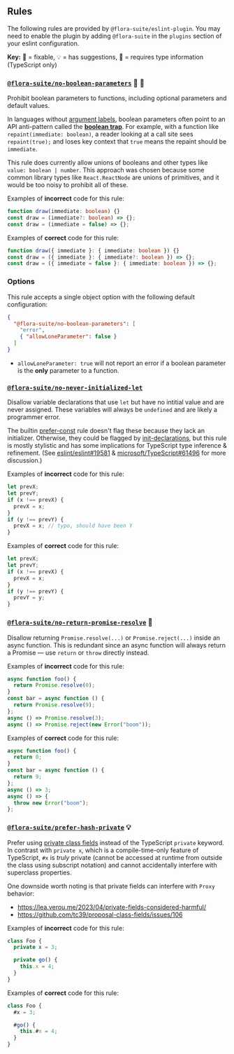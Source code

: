 ## Rules

The following rules are provided by `@flora-suite/eslint-plugin`. You may need to enable the plugin by adding `@flora-suite` in the `plugins` section of your eslint configuration.

**Key:** 🔧 = fixable, 💡 = has suggestions, 💭 = requires type information (TypeScript only)

### [`@flora-suite/no-boolean-parameters`](./no-boolean-parameters.js) 💭 🔧

Prohibit boolean parameters to functions, including optional parameters and default values.

In languages without [argument labels](https://docs.swift.org/swift-book/LanguageGuide/Functions.html), boolean parameters often point to an API anti-pattern called the [**boolean trap**](https://ariya.io/2011/08/hall-of-api-shame-boolean-trap). For example, with a function like `repaint(immediate: boolean)`, a reader looking at a call site sees `repaint(true);` and loses key context that `true` means the repaint should be `immediate`.

This rule does currently allow unions of booleans and other types like `value: boolean | number`. This approach was chosen because some common library types like `React.ReactNode` are unions of primitives, and it would be too noisy to prohibit all of these.

Examples of **incorrect** code for this rule:

```ts
function draw(immediate: boolean) {}
const draw = (immediate?: boolean) => {};
const draw = (immediate = false) => {};
```

Examples of **correct** code for this rule:

```ts
function draw({ immediate }: { immediate: boolean }) {}
const draw = ({ immediate }: { immediate?: boolean }) => {};
const draw = ({ immediate = false }: { immediate: boolean }) => {};
```

### Options

This rule accepts a single object option with the following default configuration:

```json
{
  "@flora-suite/no-boolean-parameters": [
    "error",
    { "allowLoneParameter": false }
  ]
}
```

- `allowLoneParameter: true` will not report an error if a boolean parameter is the **only** parameter to a function.

### [`@flora-suite/no-never-initialized-let`](./no-never-initialized-let.js)

Disallow variable declarations that use `let` but have no intitial value and are never assigned. These variables will always be `undefined` and are likely a programmer error.

The builtin [prefer-const](https://eslint.org/docs/latest/rules/prefer-const) rule doesn't flag these because they lack an initializer. Otherwise, they could be flagged by [init-declarations](https://eslint.org/docs/latest/rules/init-declarations), but this rule is mostly stylistic and has some implications for TypeScript type inference & refinement. (See [eslint/eslint#19581](https://github.com/eslint/eslint/issues/19581) & [microsoft/TypeScript#61496](https://github.com/microsoft/TypeScript/issues/61496) for more discussion.)

Examples of **incorrect** code for this rule:

```ts
let prevX;
let prevY;
if (x !== prevX) {
  prevX = x;
}
if (y !== prevY) {
  prevX = x; // typo, should have been Y
}
```

Examples of **correct** code for this rule:

```ts
let prevX;
let prevY;
if (x !== prevX) {
  prevX = x;
}
if (y !== prevY) {
  prevY = y;
}
```

### [`@flora-suite/no-return-promise-resolve`](./no-return-promise-resolve.js) 🔧

Disallow returning `Promise.resolve(...)` or `Promise.reject(...)` inside an async function. This is redundant since an async function will always return a Promise — use `return` or `throw` directly instead.

Examples of **incorrect** code for this rule:

```ts
async function foo() {
  return Promise.resolve(0);
}
const bar = async function () {
  return Promise.resolve(9);
};
async () => Promise.resolve(3);
async () => Promise.reject(new Error("boom"));
```

Examples of **correct** code for this rule:

```ts
async function foo() {
  return 0;
}
const bar = async function () {
  return 9;
};
async () => 3;
async () => {
  throw new Error("boom");
};
```

### [`@flora-suite/prefer-hash-private`](./prefer-hash-private.js) 💡

Prefer using [private class fields](https://developer.mozilla.org/en-US/docs/Web/JavaScript/Reference/Classes/Private_class_fields) instead of the TypeScript `private` keyword. In contrast with `private x`, which is a compile-time-only feature of TypeScript, `#x` is _truly_ private (cannot be accessed at runtime from outside the class using subscript notation) and cannot accidentally interfere with superclass properties.

One downside worth noting is that private fields can interfere with `Proxy` behavior:

- https://lea.verou.me/2023/04/private-fields-considered-harmful/
- https://github.com/tc39/proposal-class-fields/issues/106

Examples of **incorrect** code for this rule:

```ts
class Foo {
  private x = 3;

  private go() {
    this.x = 4;
  }
}
```

Examples of **correct** code for this rule:

```ts
class Foo {
  #x = 3;

  #go() {
    this.#x = 4;
  }
}
```
